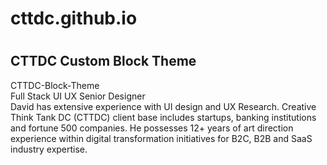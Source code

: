  <h1>cttdc.github.io<h1>
  <h2>CTTDC Custom Block Theme</h2>
<p>CTTDC-Block-Theme</br>
Full Stack UI UX Senior Designer</br>
David has extensive experience with UI design and UX Research. Creative Think Tank DC (CTTDC) client base includes startups, banking institutions and fortune 500 companies. He possesses 12+ years of art direction experience within digital transformation initiatives for B2C, B2B and SaaS industry expertise.</br></p>

